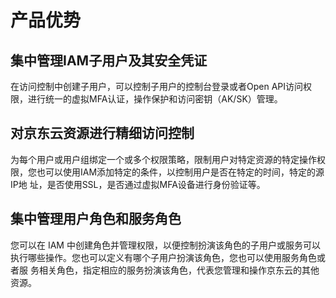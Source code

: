 # 产品优势
## 集中管理IAM子用户及其安全凭证
 在访问控制中创建子用户，可以控制子用户的控制台登录或者Open API访问权限，进行统一的虚拟MFA认证，操作保护和访问密钥（AK/SK）管理。
## 对京东云资源进行精细访问控制
 为每个用户或用户组绑定一个或多个权限策略，限制用户对特定资源的特定操作权限，您也可以使用IAM添加特定的条件，以控制用户是否在特定的时间，特定的源IP地
 址，是否使用SSL，是否通过虚拟MFA设备进行身份验证等。
## 集中管理用户角色和服务角色
 您可以在 IAM 中创建角色并管理权限，以便控制扮演该角色的子用户或服务可以执行哪些操作。您也可以定义有哪个子用户扮演该角色，您也可以使用服务角色或者服
 务相关角色，指定相应的服务扮演该角色，代表您管理和操作京东云的其他资源。


